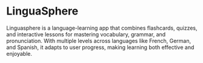 # LinguaSphere
Linguasphere is a language-learning app that combines flashcards, quizzes, and interactive lessons for mastering vocabulary, grammar, and pronunciation. With multiple levels across languages like French, German, and Spanish, it adapts to user progress, making learning both effective and enjoyable.

